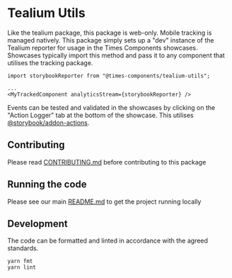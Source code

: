 # Tealium Utils

Like the tealium package, this package is web-only. Mobile tracking is managed
natively. This package simply sets up a "dev" instance of the Tealium reporter
for usage in the Times Components showcases. Showcases typically import this
method and pass it to any component that utilises the tracking package.

```
import storybookReporter from "@times-components/tealium-utils";

...
<MyTrackedComponent analyticsStream={storybookReporter} />
```

Events can be tested and validated in the showcases by clicking on the "Action
Logger" tab at the bottom of the showcase. This utilises
[@storybook/addon-actions](https://github.com/storybooks/storybook/tree/master/addons/actions).

## Contributing

Please read [CONTRIBUTING.md](./CONTRIBUTING.md) before contributing to this
package

## Running the code

Please see our main [README.md](../README.md) to get the project running locally

## Development

The code can be formatted and linted in accordance with the agreed standards.

```
yarn fmt
yarn lint
```
